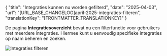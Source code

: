 {
  "title": "Integraties kunnen nu worden gefilterd",
  "date": "2025-04-03",
  "url": "[URL_BASE_CHANGELOG]april-2025-integraties-filteren",
  "translationKey": "[FRONTMATTER_TRANSLATIONKEY]"
}

De pagina **Integratiesoverzicht** bevat nu een filterfunctie voor gebruikers met meerdere integraties. Hiermee kunt u eenvoudig specifieke integraties op naam beheren en zoeken.

![Integraties filteren]([LINK_URL_1])
